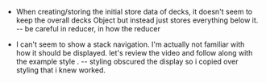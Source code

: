 * When creating/storing the initial store data of decks, it doesn't seem to keep the overall decks Object but instead just stores everything below it.
-- be careful in reducer, in how the reducer

* I can't seem to show a stack navigation. I'm actually not familiar with how it should be displayed. let's review the video and follow along with the example style .
-- styling obscured the display so i copied over styling that i knew worked.
